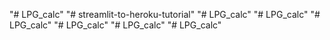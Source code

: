"# LPG_calc" 
"# streamlit-to-heroku-tutorial" 
"# LPG_calc" 
"# LPG_calc" 
"# LPG_calc" 
"# LPG_calc" 
"# LPG_calc" 
"# LPG_calc" 
